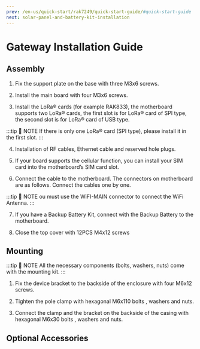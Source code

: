 ```yaml
---
prev: /en-us/quick-start/rak7249/quick-start-guide/#quick-start-guide
next: solar-panel-and-battery-kit-installation
---
```

# Gateway Installation Guide

## Assembly
1. Fix the support plate on the base with three M3x6 screws.

<rk-img
  src="/assets/images/quick-start-guide/rak7249/Outdoor Deployment/Gateway Installation Guide/plate-attachment.jpg"
  width="75%"
  figure-number="1"
  caption="RAK7249 Macro Outdoor Gateway Support Plate Attachment"
/>

2. Install the main board with four M3x6 screws.

<rk-img
  src="/assets/images/quick-start-guide/rak7249/Outdoor Deployment/Gateway Installation Guide/main-board-installation.jpg"
  width="75%"
  figure-number="2"
  caption="RAK7249 Macro Outdoor Gateway Main Board Installation"
/>

3. Install the LoRa® cards (for example RAK833), the motherboard supports two LoRa® cards, the first slot is for LoRa® card of SPI type, the second slot is for LoRa® card of USB type.

:::tip 📝 NOTE
 If there is only one LoRa® card (SPI type), please install it in the first slot.
:::

<rk-img
  src="/assets/images/quick-start-guide/rak7249/Outdoor Deployment/Gateway Installation Guide/lora-card-installation.jpg"
  width="100%"
  figure-number="3"
  caption="RAK7249 Macro Outdoor Gateway LoRa® Card Installation"
/>

4. Installation of RF cables, Ethernet cable and reserved hole plugs.

5. If your board supports the cellular function, you can install your SIM card into the motherboard’s SIM card slot.

<rk-img
  src="/assets/images/quick-start-guide/rak7249/Outdoor Deployment/Gateway Installation Guide/cable-installation.jpg"
  width="100%"
  figure-number="4"
  caption="RAK7249 Macro Outdoor Gateway Cable Installtion"
/>

6. Connect the cable to the motherboard. The connectors on motherboard are as follows. Connect the cables one by one.

:::tip 📝 NOTE
 ou must use the WiFI-MAIN connector to connect the WiFi Antenna.
:::

<rk-img
  src="/assets/images/quick-start-guide/rak7249/Outdoor Deployment/Gateway Installation Guide/gateway-interfacing.jpg"
  width="75%"
  figure-number="5"
  caption="RAK7249 Macro Outdoor Gateway Interfacing"
/>

7. If you have a Backup Battery Kit, connect with the Backup Battery to the motherboard.

8. Close the top cover with 12PCS M4x12 screws

<rk-img
  src="/assets/images/quick-start-guide/rak7249/Outdoor Deployment/Gateway Installation Guide/top-cover-sealing.jpg"
  width="75%"
  figure-number="6"
  caption="RAK7249 Macro Outdoor Gateway Top Cover Sealing"
/>

## Mounting

:::tip 📝 NOTE
 All the necessary components (bolts, washers, nuts) come with the mounting kit.
:::

1. Fix the device bracket to the backside of the enclosure with four M6x12 screws.

<rk-img
  src="/assets/images/quick-start-guide/rak7249/Outdoor Deployment/Gateway Installation Guide/back-bracket-attachment.jpg"
  width="75%"
  figure-number="7"
  caption="RAK7249 Macro Outdoor Gateway Back Panel to Bracket Attachment"
/>

2. Tighten the pole clamp with hexagonal M6x110 bolts , washers and nuts.

<rk-img
  src="/assets/images/quick-start-guide/rak7249/Outdoor Deployment/Gateway Installation Guide/pole-clamp-guide.jpg"
  width="75%"
  figure-number="8"
  caption="RAK7249 Macro Outdoor Gateway Pole Clamp Guide"
/>

3. Connect the clamp and the bracket on the backside of the casing with hexagonal M6x30 bolts , washers and nuts.

<rk-img
  src="/assets/images/quick-start-guide/rak7249/Outdoor Deployment/Gateway Installation Guide/back-panel-pole-attachment.jpg"
  width="75%"
  figure-number="9"
  caption="RAK7249 Macro Outdoor Gateway Back Panel to Pole Attachment"
/>

## Optional Accessories

<rk-img
  src="/assets/images/quick-start-guide/rak7249/Outdoor Deployment/Gateway Installation Guide/optional-accessories.jpg"
  width="75%"
  figure-number="10"
  caption="RAK7249 Macro Outdoor Gateway Optional Accessories"
/>

